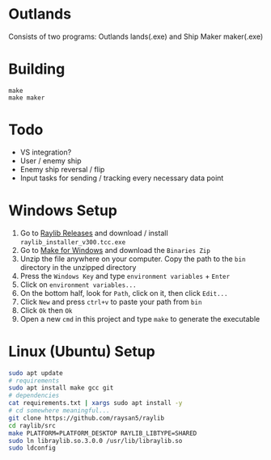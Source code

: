 # Outlands
Consists of two programs: Outlands lands(.exe) and Ship Maker maker(.exe)

# Building
```
make
make maker
```

# Todo
* VS integration?
* User / enemy ship
* Enemy ship reversal / flip
* Input tasks for sending / tracking every necessary data point 

# Windows Setup
1. Go to [Raylib Releases](https://github.com/raysan5/raylib/releases) and download / install `raylib_installer_v300.tcc.exe`
2. Go to [Make for Windows](http://gnuwin32.sourceforge.net/packages/make.htm) and download the `Binaries Zip`
3. Unzip the file anywhere on your computer. Copy the path to the `bin` directory in the unzipped directory
4. Press the `Windows Key` and type `environment variables` + `Enter`
5. Click on `environment variables...`
6. On the bottom half, look for `Path`, click on it, then click `Edit...`
7. Click `New` and press `ctrl+v` to paste your path from `bin`
8. Click `Ok` then `Ok`
9. Open a new `cmd` in this project and type `make` to generate the executable

# Linux (Ubuntu) Setup
```bash
sudo apt update
# requirements
sudo apt install make gcc git
# dependencies
cat requirements.txt | xargs sudo apt install -y
# cd somewhere meaningful...
git clone https://github.com/raysan5/raylib
cd raylib/src
make PLATFORM=PLATFORM_DESKTOP RAYLIB_LIBTYPE=SHARED
sudo ln libraylib.so.3.0.0 /usr/lib/libraylib.so
sudo ldconfig
```
